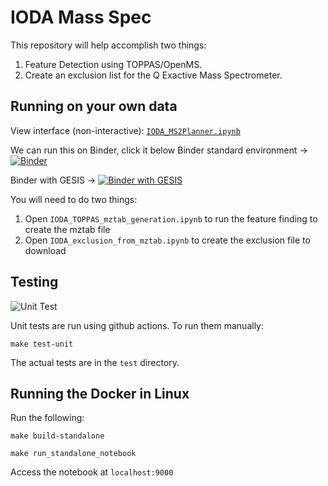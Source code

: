 # IODA Mass Spec

This repository will help accomplish two things:

1. Feature Detection using TOPPAS/OpenMS.
2. Create an exclusion list for the Q Exactive Mass Spectrometer.


## Running on your own data

View interface (non-interactive): [`IODA_MS2Planner.ipynb`](https://nbviewer.jupyter.org/github/lfnothias/IODA_MassSpec/blob/main/IODA_notebooks_welcome.ipynb)


We can run this on Binder, click it below
Binder standard environment -> [![Binder](https://mybinder.org/badge_logo.svg)](https://mybinder.org/v2/gh/lfnothias/IODA_MassSpec/main?urlpath=lab/tree/IODA_notebooks_welcome.ipynb)

Binder with GESIS -> [![Binder with GESIS](https://mybinder.org/badge_logo.svg)](https://notebooks.gesis.org/binder/v2/gh/lfnothias/IODA_MassSpec/main?urlpath=lab/tree/IODA_notebooks_welcome.ipynb)

You will need to do two things:

1. Open `IODA_TOPPAS_mztab_generation.ipynb` to run the feature finding to create the mztab file
2. Open `IODA_exclusion_from_mztab.ipynb` to create the exclusion file to download


## Testing

![Unit Test](https://github.com/lfnothias//IODA_MassSpec//workflows/Unit%20Test/badge.svg)

Unit tests are run using github actions. To run them manually:

```make test-unit```

The actual tests are in the ```test``` directory.

## Running the Docker in Linux

Run the following:

`make build-standalone`

`make run_standalone_notebook`

Access the notebook at `localhost:9000`

